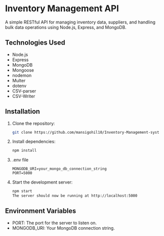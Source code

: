 # Inventory Management API

A simple RESTful API for managing inventory data, suppliers, and handling bulk data operations using Node.js, Express, and MongoDB.

## Technologies Used

- Node.js
- Express
- MongoDB
- Mongoose
- nodemon
- Multer
- dotenv
- CSV-parser
- CSV-Writer

## Installation

1. Clone the repository:

   ```bash
   git clone https://github.com/mansigohil10/Inventory-Management-system.git

2. Install dependencies:

    ```bash
    npm install

3. .env file

     ```
    MONGODB_URI=your_mongo_db_connection_string
    PORT=5000
    ```

4. Start the development server:

   ```bash
   npm start
   The server should now be running at http://localhost:5000
   ```

## Environment Variables
- PORT: The port for the server to listen on.
- MONGODB_URI: Your MongoDB connection string.